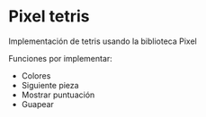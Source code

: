 # Pixel tetris
Implementación de tetris usando la biblioteca Pixel

Funciones por implementar:

- Colores
- Siguiente pieza
- Mostrar puntuación
- Guapear
